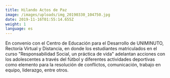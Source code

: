 ```yaml
---
title: Hilando Actos de Paz
image: /images/uploads/img_20190330_104750.jpg
date: 2019-11-16T01:55:14.655Z
weight: 1
language: es
---
```

En convenio con el Centro de Educación para el Desarrollo de UNIMINUTO, Rectoría Virtual y Distancia, en donde los estudiantes matriculados en el curso "Responsabilidad Social, un práctica de vida" adelantan acciones con los adolescentes a través del fútbol y diferentes actividades deportivas como elemento para la resolución de conflictos, comunicación, trabajo en equipo, liderazgo, entre otros.
